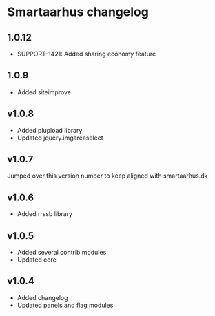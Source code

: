 # Smartaarhus changelog

## 1.0.12
* SUPPORT-1421: Added sharing economy feature

## 1.0.9
* Added siteimprove

## v1.0.8
* Added plupload library
* Updated jquery.imgareaselect

## v1.0.7
Jumped over this version number to keep aligned with smartaarhus.dk

## v1.0.6
* Added rrssb library

## v1.0.5
* Added several contrib modules
* Updated core

## v1.0.4
* Added changelog
* Updated panels and flag modules
